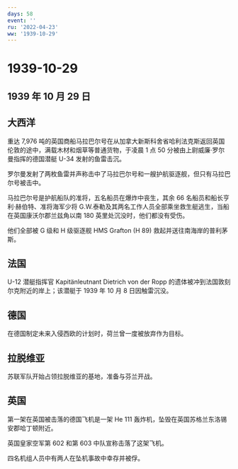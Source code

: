 ```yaml
---
days: 58
event: ''
ru: '2022-04-23'
ww: '1939-10-29'
---
```


# 1939-10-29

## 1939 年 10 月 29 日

## 大西洋

重达 7,976
吨的英国商船马拉巴尔号在从加拿大新斯科舍省哈利法克斯返回英国伦敦的途中，满载木材和烟草等普通货物，于凌晨
1 点 50 分被由上尉威廉·罗尔曼指挥的德国潜艇 U-34 发射的鱼雷击沉。

罗尔曼发射了两枚鱼雷并声称击中了马拉巴尔号和一艘护航驱逐舰，但只有马拉巴尔号被击中。

马拉巴尔号是护航船队的准将，五名船员在爆炸中丧生，其余 66
名船员和船长亨利·赫伯特、准将海军少将
G.W.泰勒及其两名工作人员全部乘坐救生艇逃生，当船在英国康沃尔郡兰兹角以南
180 英里处沉没时，他们都没有受伤。

他们全部被 G 级和 H 级驱逐舰 HMS Grafton (H 89)
救起并送往南海岸的普利茅斯。

## 法国

U-12 潜艇指挥官 Kapitänleutnant Dietrich von der Ropp
的遗体被冲到法国敦刻尔克附近的岸上；该潜艇于 1939 年 10 月 8
日因触雷沉没。

## 德国

在德国制定未来入侵西欧的计划时，荷兰曾一度被放弃作为目标。

## 拉脱维亚

苏联军队开始占领拉脱维亚的基地，准备与芬兰开战。

## 英国

第一架在英国被击落的德国飞机是一架 He 111
轰炸机，坠毁在英国苏格兰东洛锡安郡哈丁顿附近。

英国皇家空军第 602 和第 603 中队宣称击落了这架飞机。

四名机组人员中有两人在坠机事故中幸存并被俘。